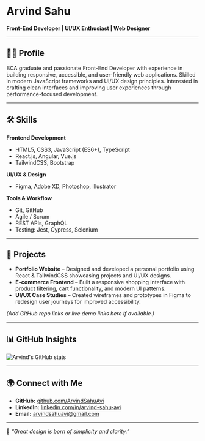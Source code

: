 # Arvind Sahu  

**Front-End Developer | UI/UX Enthusiast | Web Designer**  

---

## 👨‍💻 Profile  
BCA graduate and passionate Front-End Developer with experience in building responsive, accessible, and user-friendly web applications. Skilled in modern JavaScript frameworks and UI/UX design principles. Interested in crafting clean interfaces and improving user experiences through performance-focused development.  

---

## 🛠 Skills  

**Frontend Development**  
- HTML5, CSS3, JavaScript (ES6+), TypeScript  
- React.js, Angular, Vue.js  
- TailwindCSS, Bootstrap  

**UI/UX & Design**  
- Figma, Adobe XD, Photoshop, Illustrator  

**Tools & Workflow**  
- Git, GitHub  
- Agile / Scrum  
- REST APIs, GraphQL  
- Testing: Jest, Cypress, Selenium  

---

## 📂 Projects  

- **Portfolio Website** – Designed and developed a personal portfolio using React & TailwindCSS showcasing projects and UI/UX designs.  
- **E-commerce Frontend** – Built a responsive shopping interface with product filtering, cart functionality, and modern UI patterns.  
- **UI/UX Case Studies** – Created wireframes and prototypes in Figma to redesign user journeys for improved accessibility.  

*(Add GitHub repo links or live demo links here if available.)*  

---

## 📊 GitHub Insights  
![Arvind's GitHub stats](https://github-readme-stats.vercel.app/api?username=DeveloperAvi&show_icons=true&theme=light&hide_border=true)  

---

## 🌍 Connect with Me  

- **GitHub:** [github.com/ArvindSahuAvi](https://github.com/ArvindSahuAvi)  
- **LinkedIn:** [linkedin.com/in/arvind-sahu-avi](https://www.linkedin.com/in/arvind-sahu-avi)  
- **Email:** arvindsahuavi@gmail.com  

---

📌 *“Great design is born of simplicity and clarity.”*  
